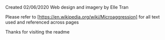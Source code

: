 Created 02/06/2020
Web design and imagery by Elle Tran

Please refer to [https://en.wikipedia.org/wiki/Microaggression]
for all text used and referenced across pages

Thanks for visiting the readme
